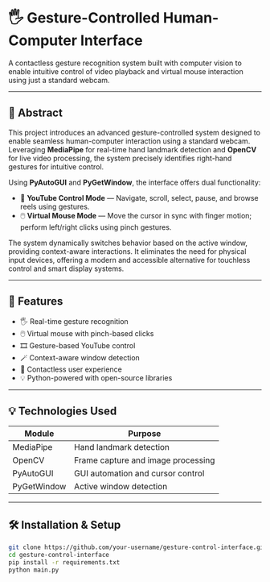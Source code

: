 # 🖐️ Gesture-Controlled Human-Computer Interface

A contactless gesture recognition system built with computer vision to enable intuitive control of video playback and virtual mouse interaction using just a standard webcam.  

---

## 📌 Abstract

This project introduces an advanced gesture-controlled system designed to enable seamless human-computer interaction using a standard webcam. Leveraging **MediaPipe** for real-time hand landmark detection and **OpenCV** for live video processing, the system precisely identifies right-hand gestures for intuitive control.

Using **PyAutoGUI** and **PyGetWindow**, the interface offers dual functionality:

- 🎥 **YouTube Control Mode** — Navigate, scroll, select, pause, and browse reels using gestures.
- 🖱️ **Virtual Mouse Mode** — Move the cursor in sync with finger motion; perform left/right clicks using pinch gestures.

The system dynamically switches behavior based on the active window, providing context-aware interactions. It eliminates the need for physical input devices, offering a modern and accessible alternative for touchless control and smart display systems.

---

## 🧠 Features

- 🖐️ Real-time gesture recognition
- 🖱️ Virtual mouse with pinch-based clicks
- 🎞️ Gesture-based YouTube control
- 🪄 Context-aware window detection
- 🧼 Contactless user experience
- 💡 Python-powered with open-source libraries

---

## 💡 Technologies Used

| Module       | Purpose                            |
|--------------|------------------------------------|
| MediaPipe    | Hand landmark detection            |
| OpenCV       | Frame capture and image processing |
| PyAutoGUI    | GUI automation and cursor control  |
| PyGetWindow  | Active window detection            |

---

## 🛠️ Installation & Setup

```bash
git clone https://github.com/your-username/gesture-control-interface.git
cd gesture-control-interface
pip install -r requirements.txt
python main.py
